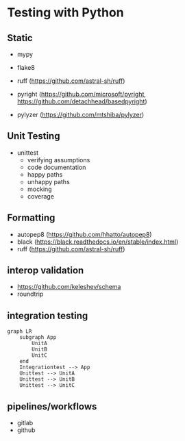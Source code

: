 # Testing with Python

## Static

* mypy
* flake8

* ruff (https://github.com/astral-sh/ruff)
* pyright (https://github.com/microsoft/pyright, https://github.com/detachhead/basedpyright)
* pylyzer (https://github.com/mtshiba/pylyzer)

## Unit Testing

* unittest
    * verifying assumptions
    * code documentation
    * happy paths
    * unhappy paths
    * mocking
    * coverage

## Formatting

* autopep8 (https://github.com/hhatto/autopep8)
* black (https://black.readthedocs.io/en/stable/index.html)
* ruff (https://github.com/astral-sh/ruff)

## interop validation

* https://github.com/keleshev/schema
* roundtrip


## integration testing

```mermaid
graph LR
    subgraph App
        UnitA
        UnitB
        UnitC
    end
    Integrationtest --> App
    Unittest --> UnitA
    Unittest --> UnitB
    Unittest --> UnitC
```

## pipelines/workflows

* gitlab
* github
